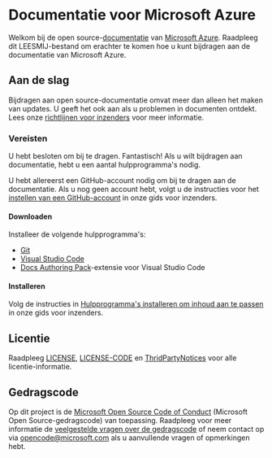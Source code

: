 # <a name="microsoft-azure-documentation"></a>Documentatie voor Microsoft Azure

Welkom bij de open source-[documentatie](https://docs.microsoft.com/azure) van [Microsoft Azure](https://azure.microsoft.com). Raadpleeg dit LEESMIJ-bestand om erachter te komen hoe u kunt bijdragen aan de documentatie van Microsoft Azure.

## <a name="getting-started"></a>Aan de slag

Bijdragen aan open source-documentatie omvat meer dan alleen het maken van updates. U geeft het ook aan als u problemen in documenten ontdekt. Lees onze [richtlijnen voor inzenders](.github/CONTRIBUTING.md) voor meer informatie.

### <a name="prerequisites"></a>Vereisten

U hebt besloten om bij te dragen. Fantastisch! Als u wilt bijdragen aan documentatie, hebt u een aantal hulpprogramma's nodig.

U hebt allereerst een GitHub-account nodig om bij te dragen aan de documentatie. Als u nog geen account hebt, volgt u de instructies voor het [instellen van een GitHub-account](https://docs.microsoft.com/contribute/get-started-setup-github) in onze gids voor inzenders.

#### <a name="download"></a>Downloaden

Installeer de volgende hulpprogramma's:

* [Git](https://git-scm.com/download)
* [Visual Studio Code](https://code.visualstudio.com/Download)
* [Docs Authoring Pack](https://marketplace.visualstudio.com/items?itemName=docsmsft.docs-authoring-pack)-extensie voor Visual Studio Code

#### <a name="install"></a>Installeren

Volg de instructies in [Hulpprogramma's installeren om inhoud aan te passen](https://docs.microsoft.com/contribute/get-started-setup-tools) in onze gids voor inzenders.

## <a name="license"></a>Licentie

Raadpleeg [LICENSE](.github/LICENSE), [LICENSE-CODE](.github/LICENSE-CODE) en [ThridPartyNotices](.github/ThirdPartyNotices.md) voor alle licentie-informatie.

## <a name="code-of-conduct"></a>Gedragscode

Op dit project is de [Microsoft Open Source Code of Conduct](https://opensource.microsoft.com/codeofconduct/) (Microsoft Open Source-gedragscode) van toepassing.
Raadpleeg voor meer informatie de [veelgestelde vragen over de gedragscode](https://opensource.microsoft.com/codeofconduct/faq/) of neem contact op via [opencode@microsoft.com](mailto:opencode@microsoft.com) als u aanvullende vragen of opmerkingen hebt.

